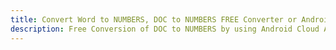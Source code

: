 ---title: Convert Word to NUMBERS, DOC to NUMBERS FREE Converter or Android SDKdescription: Free Conversion of DOC to NUMBERS by using Android Cloud APIs & SDKs. Also Create, Edit & Render Microsoft Word & OpenOffice documents in the Cloud.---